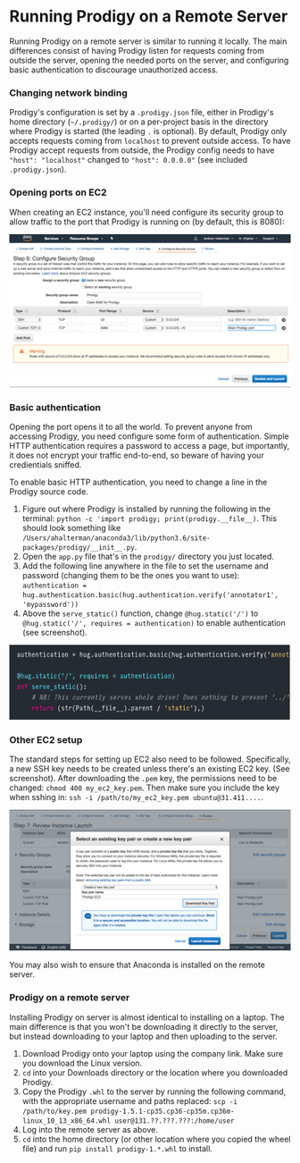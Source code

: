 # Running Prodigy on a Remote Server

Running Prodigy on a remote server is similar to running it locally. The main
differences consist of having Prodigy listen for requests coming from outside
the server, opening the needed ports on the server, and configuring basic
authentication to discourage unauthorized access.

### Changing network binding

Prodigy's configuration is set by a `.prodigy.json` file, either in Prodigy's
home directory (`~/.prodigy/`) or on a per-project basis in the directory where
Prodigy is started (the leading `.` is optional). By default, Prodigy only accepts requests coming from
`localhost` to prevent outside access. To have Prodigy accept requests from
outside, the Prodigy config needs to have `"host": "localhost"` changed to
`"host": 0.0.0.0"` (see included `.prodigy.json`).


### Opening ports on EC2

When creating an EC2 instance, you'll need configure its security group to
allow traffic to the port that Prodigy is running on (by default, this is 8080):

![](EC2_ports.png)

### Basic authentication

Opening the port opens it to all the world. To prevent anyone from accessing
Prodigy, you need configure some form of authentication. Simple HTTP
authentication requires a password to access a page, but importantly, it does
not encrypt your traffic end-to-end, so beware of having your credientials
sniffed.

To enable basic HTTP authentication, you need to change a line in the Prodigy
source code.

1. Figure out where Prodigy is installed by running the following in the
   terminal: `python -c 'import prodigy; print(prodigy.__file__)`. This should
   look something like `/Users/ahalterman/anaconda3/lib/python3.6/site-packages/prodigy/__init__.py`.
2. Open the `app.py` file that's in the `prodigy/` directory you just located.
3. Add the following line anywhere in the file to set the username and password
   (changing them to be the ones you want to use):
    `authentication = hug.authentication.basic(hug.authentication.verify('annotator1', 'mypassword'))`
4. Above the `serve_static()` function, change `@hug.static('/')` to `@hug.static('/', requires = authentication)`
   to enable authentication (see screenshot).

![](authentication.png)

### Other EC2 setup

The standard steps for setting up EC2 also need to be followed. Specifically, a
new SSH key needs to be created unless there's an existing EC2 key. (See
screenshot). After downloading the `.pem` key, the permissions need to be
changed: `chmod 400 my_ec2_key.pem`. Then make sure you include the key when
sshing in: `ssh -i /path/to/my_ec2_key.pem ubuntu@31.411....`.

![Making an EC2 key](ssh.png)

You may also wish to ensure that Anaconda is installed on the remote server.

### Prodigy on a remote server

Installing Prodigy on server is almost identical to installing on a laptop. The
main difference is that you won't be downloading it directly to the server, but
instead downloading to your laptop and then uploading to the server.

1. Download Prodigy onto your laptop using the company link. Make sure you
   download the Linux version.
2. `cd` into your Downloads directory or the location where you downloaded
   Prodigy.
3. Copy the Prodigy `.whl` to the server by running the following command, with
   the appropriate username and paths replaced:
   `scp -i /path/to/key.pem prodigy-1.5.1-cp35.cp36-cp35m.cp36m-linux_10_13_x86_64.whl
   user@131.??.???.???:/home/user`
4. Log into the remote server as above.
5. `cd` into the home directory (or other location where you copied the wheel
   file) and run `pip install prodigy-1.*.whl` to install.
